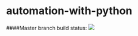 # automation-with-python

####Master branch build status: 
![](https://travis-ci.com/pris0213/automation-with-python.svg?branch=master)